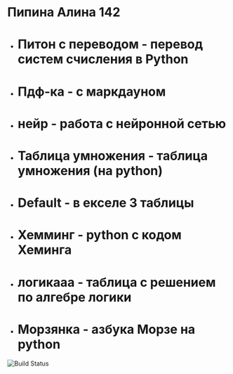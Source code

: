  # Пипина Алина 142

- # Питон с переводом - перевод систем счисления в Python
- # Пдф-ка - с маркдауном
- # нейр - работа с нейронной сетью
- # Таблица умножения - таблица умножения (на python)
- # Default - в екселе 3 таблицы
- # Хемминг - python с кодом Хеминга
- # логикааа - таблица с решением по алгебре логики
- # Морзянка - азбука Морзе на python 
![Build Status](https://static.findanime.net/uploads/pics/00/84/061_o.jpg)
